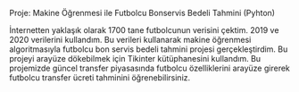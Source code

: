 Proje: Makine Öğrenmesi ile Futbolcu Bonservis Bedeli Tahmini (Pyhton)

İnternetten yaklaşık olarak 1700 tane futbolcunun verisini çektim. 2019 ve 2020 verilerini kullandım.
Bu verileri kullanarak makine öğrenmesi algoritmasıyla futbolcu bon servis bedeli tahmini projesi gerçekleştirdim. Bu projeyi arayüze dökebilmek için Tikinter kütüphanesini kullandım.
Bu projemizde güncel transfer piyasasında futbolcu özelliklerini arayüze girerek futbolcu transfer ücreti tahminini öğrenebilirsiniz. 
